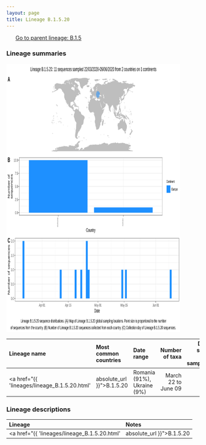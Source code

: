 ```yaml
---
layout: page
title: Lineage B.1.5.20
---
```




<p>
<ul class="actions small">
	 <a href="{{ 'lineages/lineage_B.1.5.html' | absolute_url }}" class="button special fit">Go to parent lineage: B.1.5</a>
</ul>
</p>
<h3> Lineage summaries</h3>

<img src="../assets/images/B.1.5.20.svg" alt="B.1.5.20 lineage summary figure" width="90%" height="700px" />


| Lineage name | Most common countries | Date range | Number of taxa |  Days since last sampling | Known Travel | Recall value |
|:-----|:-----|:-------|-------:|-------:|:---------|--------:|
| <a href="{{ 'lineages/lineage_B.1.5.20.html' | absolute_url }}">B.1.5.20</a> | Romania (91%), Ukraine (9%) | March 22 to June 09 | 11 |  | 0.53 |

<h3>Lineage descriptions</h3>

| Lineage | Notes |
|:-----|:-----|
| <a href="{{ 'lineages/lineage_B.1.5.20.html' | absolute_url }}">B.1.5.20</a> | Romanian lineage |

